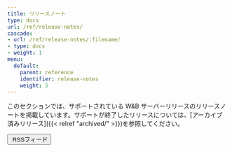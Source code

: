 ```yaml
---
title: リリースノート
type: docs
url: /ref/release-notes/
cascade:
- url: /ref/release-notes/:filename/
- type: docs
- weight: 1
menu:
  default:
    parent: reference
    identifier: release-notes
    weight: 5
---
```


このセクションでは、サポートされている W&B サーバーリリースのリリースノートを掲載しています。サポートが終了したリリースについては、[アーカイブ済みリリース]({{< relref "archived/" >}})を参照してください。

<a href="/ref/release-notes/index.xml"><button class="btn btn-primary mb-4 feedback--answer"><i class="fa-sharp fa-regular fa-square-rss" alt="RSS icon"></i>&nbsp;RSSフィード</button></a>
